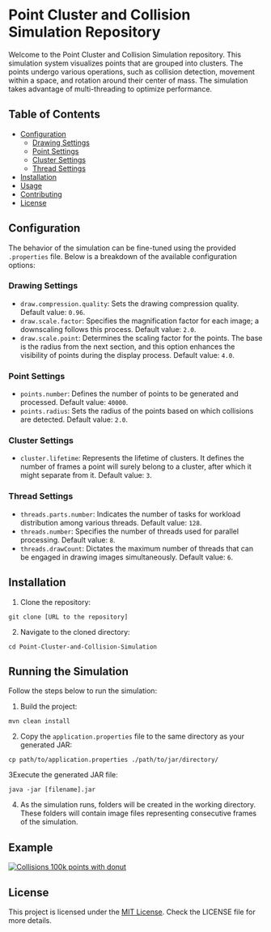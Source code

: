 # Point Cluster and Collision Simulation Repository

Welcome to the Point Cluster and Collision Simulation repository. This simulation system visualizes points that are grouped into clusters. The points undergo various operations, such as collision detection, movement within a space, and rotation around their center of mass. The simulation takes advantage of multi-threading to optimize performance.

## Table of Contents

- [Configuration](#configuration)
    - [Drawing Settings](#drawing-settings)
    - [Point Settings](#point-settings)
    - [Cluster Settings](#cluster-settings)
    - [Thread Settings](#thread-settings)
- [Installation](#installation)
- [Usage](#usage)
- [Contributing](#contributing)
- [License](#license)

## Configuration

The behavior of the simulation can be fine-tuned using the provided `.properties` file. Below is a breakdown of the available configuration options:

### Drawing Settings
- `draw.compression.quality`: Sets the drawing compression quality. Default value: `0.96`.
- `draw.scale.factor`: Specifies the magnification factor for each image; a downscaling follows this process. Default value: `2.0`.
- `draw.scale.point`: Determines the scaling factor for the points. The base is the radius from the next section, and this option enhances the visibility of points during the display process. Default value: `4.0`.

### Point Settings
- `points.number`: Defines the number of points to be generated and processed. Default value: `40000`.
- `points.radius`: Sets the radius of the points based on which collisions are detected. Default value: `2.0`.

### Cluster Settings
- `cluster.lifetime`: Represents the lifetime of clusters. It defines the number of frames a point will surely belong to a cluster, after which it might separate from it. Default value: `3`.

### Thread Settings
- `threads.parts.number`: Indicates the number of tasks for workload distribution among various threads. Default value: `128`.
- `threads.number`: Specifies the number of threads used for parallel processing. Default value: `8`.
- `threads.drawCount`: Dictates the maximum number of threads that can be engaged in drawing images simultaneously. Default value: `6`.

## Installation


1. Clone the repository: 
```
git clone [URL to the repository]
```

2. Navigate to the cloned directory:
```
cd Point-Cluster-and-Collision-Simulation
```

## Running the Simulation

Follow the steps below to run the simulation:

1. Build the project:
 ```
mvn clean install
 ```


2. Copy the `application.properties` file to the same directory as your generated JAR:
```
cp path/to/application.properties ./path/to/jar/directory/
```

3Execute the generated JAR file:
 ```
java -jar [filename].jar
 ```

4. As the simulation runs, folders will be created in the working directory. These folders will contain image files representing consecutive frames of the simulation.

## Example
[![Collisions 100k points with donut](https://img.youtube.com/vi/Mejrnv0szqY/maxresdefault.jpg)](https://youtu.be/Mejrnv0szqY)


## License

This project is licensed under the [MIT License](LICENSE). Check the LICENSE file for more details.
